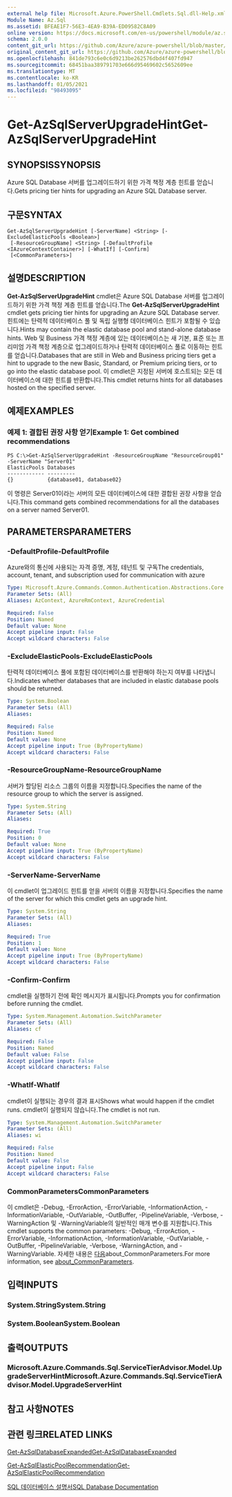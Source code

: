 ```yaml
---
external help file: Microsoft.Azure.PowerShell.Cmdlets.Sql.dll-Help.xml
Module Name: Az.Sql
ms.assetid: BFEAE1F7-56E3-4EA9-B39A-ED09582C8A09
online version: https://docs.microsoft.com/en-us/powershell/module/az.sql/get-azsqlserverupgradehint
schema: 2.0.0
content_git_url: https://github.com/Azure/azure-powershell/blob/master/src/Sql/Sql/help/Get-AzSqlServerUpgradeHint.md
original_content_git_url: https://github.com/Azure/azure-powershell/blob/master/src/Sql/Sql/help/Get-AzSqlServerUpgradeHint.md
ms.openlocfilehash: 841de793c6e0c6d9213be262576dbd4f407fd947
ms.sourcegitcommit: 68451baa389791703e666d95469602c5652609ee
ms.translationtype: MT
ms.contentlocale: ko-KR
ms.lasthandoff: 01/05/2021
ms.locfileid: "98493095"
---
```

# <span data-ttu-id="b33c6-101">Get-AzSqlServerUpgradeHint</span><span class="sxs-lookup"><span data-stu-id="b33c6-101">Get-AzSqlServerUpgradeHint</span></span>

## <span data-ttu-id="b33c6-102">SYNOPSIS</span><span class="sxs-lookup"><span data-stu-id="b33c6-102">SYNOPSIS</span></span>
<span data-ttu-id="b33c6-103">Azure SQL Database 서버를 업그레이드하기 위한 가격 책정 계층 힌트를 얻습니다.</span><span class="sxs-lookup"><span data-stu-id="b33c6-103">Gets pricing tier hints for upgrading an Azure SQL Database server.</span></span>

## <span data-ttu-id="b33c6-104">구문</span><span class="sxs-lookup"><span data-stu-id="b33c6-104">SYNTAX</span></span>

```
Get-AzSqlServerUpgradeHint [-ServerName] <String> [-ExcludeElasticPools <Boolean>]
 [-ResourceGroupName] <String> [-DefaultProfile <IAzureContextContainer>] [-WhatIf] [-Confirm]
 [<CommonParameters>]
```

## <span data-ttu-id="b33c6-105">설명</span><span class="sxs-lookup"><span data-stu-id="b33c6-105">DESCRIPTION</span></span>
<span data-ttu-id="b33c6-106">**Get-AzSqlServerUpgradeHint** cmdlet은 Azure SQL Database 서버를 업그레이드하기 위한 가격 책정 계층 힌트를 얻습니다.</span><span class="sxs-lookup"><span data-stu-id="b33c6-106">The **Get-AzSqlServerUpgradeHint** cmdlet gets pricing tier hints for upgrading an Azure SQL Database server.</span></span>
<span data-ttu-id="b33c6-107">힌트에는 탄력적 데이터베이스 풀 및 독립 실행형 데이터베이스 힌트가 포함될 수 있습니다.</span><span class="sxs-lookup"><span data-stu-id="b33c6-107">Hints may contain the elastic database pool and stand-alone database hints.</span></span>
<span data-ttu-id="b33c6-108">Web 및 Business 가격 책정 계층에 있는 데이터베이스는 새 기본, 표준 또는 프리미엄 가격 책정 계층으로 업그레이드하거나 탄력적 데이터베이스 풀로 이동하는 힌트를 얻습니다.</span><span class="sxs-lookup"><span data-stu-id="b33c6-108">Databases that are still in Web and Business pricing tiers get a hint to upgrade to the new Basic, Standard, or Premium pricing tiers, or to go into the elastic database pool.</span></span>
<span data-ttu-id="b33c6-109">이 cmdlet은 지정된 서버에 호스트되는 모든 데이터베이스에 대한 힌트를 반환합니다.</span><span class="sxs-lookup"><span data-stu-id="b33c6-109">This cmdlet returns hints for all databases hosted on the specified server.</span></span>

## <span data-ttu-id="b33c6-110">예제</span><span class="sxs-lookup"><span data-stu-id="b33c6-110">EXAMPLES</span></span>

### <span data-ttu-id="b33c6-111">예제 1: 결합된 권장 사항 얻기</span><span class="sxs-lookup"><span data-stu-id="b33c6-111">Example 1: Get combined recommendations</span></span>
```
PS C:\>Get-AzSqlServerUpgradeHint -ResourceGroupName "ResourceGroup01" -ServerName "Server01"
ElasticPools Databases           
------------ ---------           
{}           {database01, database02}
```

<span data-ttu-id="b33c6-112">이 명령은 Server01이라는 서버의 모든 데이터베이스에 대한 결합된 권장 사항을 얻습니다.</span><span class="sxs-lookup"><span data-stu-id="b33c6-112">This command gets combined recommendations for all the databases on a server named Server01.</span></span>

## <span data-ttu-id="b33c6-113">PARAMETERS</span><span class="sxs-lookup"><span data-stu-id="b33c6-113">PARAMETERS</span></span>

### <span data-ttu-id="b33c6-114">-DefaultProfile</span><span class="sxs-lookup"><span data-stu-id="b33c6-114">-DefaultProfile</span></span>
<span data-ttu-id="b33c6-115">Azure와의 통신에 사용되는 자격 증명, 계정, 테넌트 및 구독</span><span class="sxs-lookup"><span data-stu-id="b33c6-115">The credentials, account, tenant, and subscription used for communication with azure</span></span>

```yaml
Type: Microsoft.Azure.Commands.Common.Authentication.Abstractions.Core.IAzureContextContainer
Parameter Sets: (All)
Aliases: AzContext, AzureRmContext, AzureCredential

Required: False
Position: Named
Default value: None
Accept pipeline input: False
Accept wildcard characters: False
```

### <span data-ttu-id="b33c6-116">-ExcludeElasticPools</span><span class="sxs-lookup"><span data-stu-id="b33c6-116">-ExcludeElasticPools</span></span>
<span data-ttu-id="b33c6-117">탄력적 데이터베이스 풀에 포함된 데이터베이스를 반환해야 하는지 여부를 나타냅니다.</span><span class="sxs-lookup"><span data-stu-id="b33c6-117">Indicates whether databases that are included in elastic database pools should be returned.</span></span>

```yaml
Type: System.Boolean
Parameter Sets: (All)
Aliases:

Required: False
Position: Named
Default value: None
Accept pipeline input: True (ByPropertyName)
Accept wildcard characters: False
```

### <span data-ttu-id="b33c6-118">-ResourceGroupName</span><span class="sxs-lookup"><span data-stu-id="b33c6-118">-ResourceGroupName</span></span>
<span data-ttu-id="b33c6-119">서버가 할당된 리소스 그룹의 이름을 지정합니다.</span><span class="sxs-lookup"><span data-stu-id="b33c6-119">Specifies the name of the resource group to which the server is assigned.</span></span>

```yaml
Type: System.String
Parameter Sets: (All)
Aliases:

Required: True
Position: 0
Default value: None
Accept pipeline input: True (ByPropertyName)
Accept wildcard characters: False
```

### <span data-ttu-id="b33c6-120">-ServerName</span><span class="sxs-lookup"><span data-stu-id="b33c6-120">-ServerName</span></span>
<span data-ttu-id="b33c6-121">이 cmdlet이 업그레이드 힌트를 얻을 서버의 이름을 지정합니다.</span><span class="sxs-lookup"><span data-stu-id="b33c6-121">Specifies the name of the server for which this cmdlet gets an upgrade hint.</span></span>

```yaml
Type: System.String
Parameter Sets: (All)
Aliases:

Required: True
Position: 1
Default value: None
Accept pipeline input: True (ByPropertyName)
Accept wildcard characters: False
```

### <span data-ttu-id="b33c6-122">-Confirm</span><span class="sxs-lookup"><span data-stu-id="b33c6-122">-Confirm</span></span>
<span data-ttu-id="b33c6-123">cmdlet을 실행하기 전에 확인 메시지가 표시됩니다.</span><span class="sxs-lookup"><span data-stu-id="b33c6-123">Prompts you for confirmation before running the cmdlet.</span></span>

```yaml
Type: System.Management.Automation.SwitchParameter
Parameter Sets: (All)
Aliases: cf

Required: False
Position: Named
Default value: False
Accept pipeline input: False
Accept wildcard characters: False
```

### <span data-ttu-id="b33c6-124">-WhatIf</span><span class="sxs-lookup"><span data-stu-id="b33c6-124">-WhatIf</span></span>
<span data-ttu-id="b33c6-125">cmdlet이 실행되는 경우의 결과 표시</span><span class="sxs-lookup"><span data-stu-id="b33c6-125">Shows what would happen if the cmdlet runs.</span></span>
<span data-ttu-id="b33c6-126">cmdlet이 실행되지 않습니다.</span><span class="sxs-lookup"><span data-stu-id="b33c6-126">The cmdlet is not run.</span></span>

```yaml
Type: System.Management.Automation.SwitchParameter
Parameter Sets: (All)
Aliases: wi

Required: False
Position: Named
Default value: False
Accept pipeline input: False
Accept wildcard characters: False
```

### <span data-ttu-id="b33c6-127">CommonParameters</span><span class="sxs-lookup"><span data-stu-id="b33c6-127">CommonParameters</span></span>
<span data-ttu-id="b33c6-128">이 cmdlet은 -Debug, -ErrorAction, -ErrorVariable, -InformationAction, -InformationVariable, -OutVariable, -OutBuffer, -PipelineVariable, -Verbose, -WarningAction 및 -WarningVariable의 일반적인 매개 변수를 지원합니다.</span><span class="sxs-lookup"><span data-stu-id="b33c6-128">This cmdlet supports the common parameters: -Debug, -ErrorAction, -ErrorVariable, -InformationAction, -InformationVariable, -OutVariable, -OutBuffer, -PipelineVariable, -Verbose, -WarningAction, and -WarningVariable.</span></span> <span data-ttu-id="b33c6-129">자세한 내용은 [다음](http://go.microsoft.com/fwlink/?LinkID=113216)about_CommonParameters.</span><span class="sxs-lookup"><span data-stu-id="b33c6-129">For more information, see [about_CommonParameters](http://go.microsoft.com/fwlink/?LinkID=113216).</span></span>

## <span data-ttu-id="b33c6-130">입력</span><span class="sxs-lookup"><span data-stu-id="b33c6-130">INPUTS</span></span>

### <span data-ttu-id="b33c6-131">System.String</span><span class="sxs-lookup"><span data-stu-id="b33c6-131">System.String</span></span>

### <span data-ttu-id="b33c6-132">System.Boolean</span><span class="sxs-lookup"><span data-stu-id="b33c6-132">System.Boolean</span></span>

## <span data-ttu-id="b33c6-133">출력</span><span class="sxs-lookup"><span data-stu-id="b33c6-133">OUTPUTS</span></span>

### <span data-ttu-id="b33c6-134">Microsoft.Azure.Commands.Sql.ServiceTierAdvisor.Model.UpgradeServerHint</span><span class="sxs-lookup"><span data-stu-id="b33c6-134">Microsoft.Azure.Commands.Sql.ServiceTierAdvisor.Model.UpgradeServerHint</span></span>

## <span data-ttu-id="b33c6-135">참고 사항</span><span class="sxs-lookup"><span data-stu-id="b33c6-135">NOTES</span></span>

## <span data-ttu-id="b33c6-136">관련 링크</span><span class="sxs-lookup"><span data-stu-id="b33c6-136">RELATED LINKS</span></span>

[<span data-ttu-id="b33c6-137">Get-AzSqlDatabaseExpanded</span><span class="sxs-lookup"><span data-stu-id="b33c6-137">Get-AzSqlDatabaseExpanded</span></span>](./Get-AzSqlDatabaseExpanded.md)

[<span data-ttu-id="b33c6-138">Get-AzSqlElasticPoolRecommendation</span><span class="sxs-lookup"><span data-stu-id="b33c6-138">Get-AzSqlElasticPoolRecommendation</span></span>](./Get-AzSqlElasticPoolRecommendation.md)

[<span data-ttu-id="b33c6-139">SQL 데이터베이스 설명서</span><span class="sxs-lookup"><span data-stu-id="b33c6-139">SQL Database Documentation</span></span>](https://docs.microsoft.com/azure/sql-database/)


